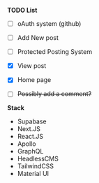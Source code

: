 **TODO List**  
-[ ] oAuth system (github)  
-[ ] Add New post  
-[ ] Protected Posting System
-[x] View post
-[x] Home page

- [ ] ~~Possibly add a comment?~~

**Stack**  
- Supabase
- Next.JS
- React.JS
- Apollo
- GraphQL
- HeadlessCMS
- TailwindCSS
- Material UI
